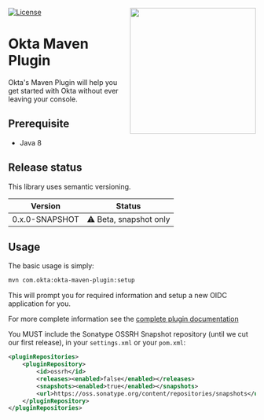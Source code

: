 [<img src="https://aws1.discourse-cdn.com/standard14/uploads/oktadev/original/1X/0c6402653dfb70edc661d4976a43a46f33e5e919.png" align="right" width="256px"/>](https://devforum.okta.com/)
<!-- Uncomment after first release -->
<!--
[![Maven Central](https://img.shields.io/maven-central/v/com.okta.sdk/okta-sdk-api.svg)](https://search.maven.org/#search%7Cga%7C1%7Cg%3A%22com.okta.sdk%22%20a%3A%22okta-sdk-api%22)
-->
[![License](https://img.shields.io/badge/License-Apache%202.0-blue.svg)](https://opensource.org/licenses/Apache-2.0)

Okta Maven Plugin
=================

Okta's Maven Plugin will help you get started with Okta without ever leaving your console.

## Prerequisite

- Java 8

## Release status

This library uses semantic versioning.

| Version | Status                    |
| ------- | ------------------------- |
| 0.x.0-SNAPSHOT | :warning: Beta, snapshot only |

## Usage

The basic usage is simply:

```bash
mvn com.okta:okta-maven-plugin:setup
```

This will prompt you for required information and setup a new OIDC application for you.

For more complete information see the [complete plugin documentation](https://oktadeveloper.github.io/okta-maven-plugin)


You MUST include the Sonatype OSSRH Snapshot repository (until we cut our first release), in your `settings.xml` or your `pom.xml`:

```xml
<pluginRepositories>
    <pluginRepository>
        <id>ossrh</id>
        <releases><enabled>false</enabled></releases>
        <snapshots><enabled>true</enabled></snapshots>
        <url>https://oss.sonatype.org/content/repositories/snapshots</url>
    </pluginRepository>
</pluginRepositories>
```
